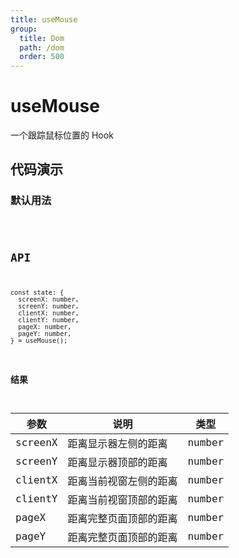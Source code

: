 ```yaml
---
title: useMouse
group:
  title: Dom
  path: /dom
  order: 500
---
```


# useMouse

一个跟踪鼠标位置的 Hook

## 代码演示

### 默认用法

<code src="./demo/demo1.tsx" />

## API
```
const state: {
  screenX: number, 
  screenY: number, 
  clientX: number, 
  clientY: number,
  pageX: number,
  pageY: number,
} = useMouse();
```

### 结果

| 参数     | 说明                                     | 类型       |
|----------|-------------|------|
| screenX     | 距离显示器左侧的距离  | number  |
| screenY     | 距离显示器顶部的距离  | number  |
| clientX     | 距离当前视窗左侧的距离  | number  |
| clientY     | 距离当前视窗顶部的距离  | number  |
| pageX     | 距离完整页面顶部的距离  | number  |
| pageY     | 距离完整页面顶部的距离  | number  |
